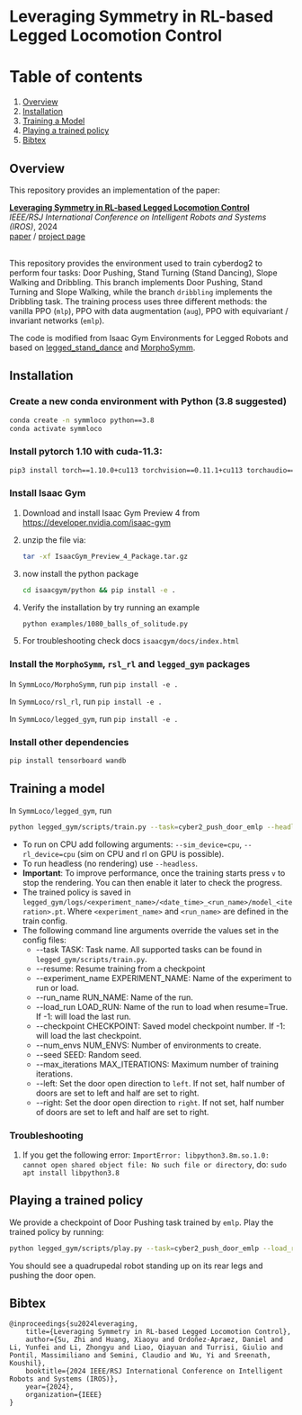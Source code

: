 # Leveraging Symmetry in RL-based Legged Locomotion Control

# Table of contents
1. [Overview](#overview)
2. [Installation](#installation)
3. [Training a Model](#training)
4. [Playing a trained policy](#playing)
5. [Bibtex](#bibtex)

## Overview <a name="overview"></a>

This repository provides an implementation of the paper:

<td style="padding:20px;width:75%;vertical-align:middle">
      <a href="https://suz-tsinghua.github.io/SymmLoco-page/" target="_blank">
      <b> Leveraging Symmetry in RL-based Legged Locomotion Control </b>
      </a>
      <br>
      <em>IEEE/RSJ International Conference on Intelligent Robots and Systems (IROS)</em>, 2024
      <br>
      <a href="https://arxiv.org/abs/2403.17320">paper</a> /
      <a href="https://suz-tsinghua.github.io/SymmLoco-page/" target="_blank">project page</a>
    <br>
</td>

<br>

This repository provides the environment used to train cyberdog2 to perform four tasks: Door Pushing, Stand Turning (Stand Dancing), Slope Walking and Dribbling. This branch implements Door Pushing, Stand Turning and Slope Walking, while the branch `dribbling` implements the Dribbling task. The training process uses three different methods: the vanilla PPO (`mlp`), PPO with data augmentation (`aug`), PPO with equivariant / invariant networks (`emlp`).

The code is modified from Isaac Gym Environments for Legged Robots and based on [legged_stand_dance](https://github.com/IrisLi17/legged_stand_dance) and [MorphoSymm](https://github.com/Danfoa/MorphoSymm).

## Installation <a name="installation"></a>

### Create a new conda environment with Python (3.8 suggested)

```bash
conda create -n symmloco python==3.8
conda activate symmloco
```

### Install pytorch 1.10 with cuda-11.3:

```bash
pip3 install torch==1.10.0+cu113 torchvision==0.11.1+cu113 torchaudio==0.10.0+cu113 -f https://download.pytorch.org/whl/cu113/torch_stable.html
```

### Install Isaac Gym

1. Download and install Isaac Gym Preview 4 from https://developer.nvidia.com/isaac-gym
2. unzip the file via:
    ```bash
    tar -xf IsaacGym_Preview_4_Package.tar.gz
    ```

3. now install the python package
    ```bash
    cd isaacgym/python && pip install -e .
    ```
4. Verify the installation by try running an example

    ```bash
    python examples/1080_balls_of_solitude.py
    ```
5. For troubleshooting check docs `isaacgym/docs/index.html`

### Install the `MorphoSymm`, `rsl_rl` and `legged_gym` packages

In `SymmLoco/MorphoSymm`, run `pip install -e .`

In `SymmLoco/rsl_rl`, run `pip install -e .`

In `SymmLoco/legged_gym`, run `pip install -e .`


### Install other dependencies 
```bash
pip install tensorboard wandb
```

## Training a model <a name="training"></a>
In `SymmLoco/legged_gym`, run

```bash
python legged_gym/scripts/train.py --task=cyber2_push_door_emlp --headless --right
```

-  To run on CPU add following arguments: `--sim_device=cpu`, `--rl_device=cpu` (sim on CPU and rl on GPU is possible).
-  To run headless (no rendering) use `--headless`.
- **Important**: To improve performance, once the training starts press `v` to stop the rendering. You can then enable it later to check the progress.
- The trained policy is saved in `legged_gym/logs/<experiment_name>/<date_time>_<run_name>/model_<iteration>.pt`. Where `<experiment_name>` and `<run_name>` are defined in the train config.
-  The following command line arguments override the values set in the config files:
    - --task TASK: Task name. All supported tasks can be found in `legged_gym/scripts/train.py`.
    - --resume:   Resume training from a checkpoint
    - --experiment_name EXPERIMENT_NAME: Name of the experiment to run or load.
    - --run_name RUN_NAME:  Name of the run.
    - --load_run LOAD_RUN:   Name of the run to load when resume=True. If -1: will load the last run.
    - --checkpoint CHECKPOINT:  Saved model checkpoint number. If -1: will load the last checkpoint.
    - --num_envs NUM_ENVS:  Number of environments to create.
    - --seed SEED:  Random seed.
    - --max_iterations MAX_ITERATIONS:  Maximum number of training iterations.
    - --left: Set the door open direction to `left`. If not set, half number of doors are set to left and half are set to right.
    - --right: Set the door open direction to `right`. If not set, half number of doors are set to left and half are set to right.

### Troubleshooting ###
1. If you get the following error: `ImportError: libpython3.8m.so.1.0: cannot open shared object file: No such file or directory`, do: `sudo apt install libpython3.8`

## Playing a trained policy <a name="playing"></a>
We provide a checkpoint of Door Pushing task trained by `emlp`. Play the trained policy by running:

```bash
python legged_gym/scripts/play.py --task=cyber2_push_door_emlp --load_run=2024-09-17-23-10-31_ --checkpoint=20000
```

You should see a quadrupedal robot standing up on its rear legs and pushing the door open.

## Bibtex <a name="bibtex"></a>

```
@inproceedings{su2024leveraging,
    title={Leveraging Symmetry in RL-based Legged Locomotion Control},
    author={Su, Zhi and Huang, Xiaoyu and Ordoñez-Apraez, Daniel and Li, Yunfei and Li, Zhongyu and Liao, Qiayuan and Turrisi, Giulio and Pontil, Massimiliano and Semini, Claudio and Wu, Yi and Sreenath, Koushil},
    booktitle={2024 IEEE/RSJ International Conference on Intelligent Robots and Systems (IROS)},
    year={2024},
    organization={IEEE}
}
```